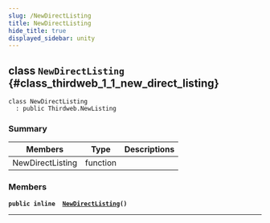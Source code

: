 ```yaml
---
slug: /NewDirectListing
title: NewDirectListing
hide_title: true
displayed_sidebar: unity
---
```


## class `NewDirectListing` {#class_thirdweb_1_1_new_direct_listing}

```
class NewDirectListing
  : public Thirdweb.NewListing
```

### Summary

| Members | Type | Descriptions |
| ------- | ---- | ------------ |
| NewDirectListing | function |  |

### Members

**`public inline  `[`NewDirectListing`](#class_thirdweb_1_1_new_direct_listing_1acd05184a2ce7a5b5437cba4841ef6ad6)`()`**

---
